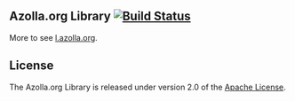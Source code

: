 ## Azolla.org Library [![Build Status](https://travis-ci.org/Azollas/org.azolla.l.png?branch=mirror)](https://travis-ci.org/Azollas/org.azolla.l) 
More to see [l.azolla.org][].

## License
The Azolla.org Library is released under version 2.0 of the [Apache License][].

[l.azolla.org]: http://l.azolla.org/
[Apache License]: http://www.apache.org/licenses/LICENSE-2.0
